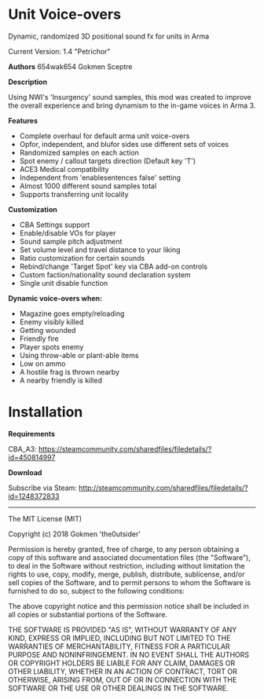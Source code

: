 # Unit Voice-overs
Dynamic, randomized 3D positional sound fx for units in Arma

Current Version: 1.4 "Petrichor"

**Authors**
654wak654
Gokmen
Sceptre

**Description**

Using NWI's 'Insurgency' sound samples, this mod was created to improve the overall experience and bring dynamism to the in-game voices in Arma 3.

**Features**
- Complete overhaul for default arma unit voice-overs
- Opfor, independent, and blufor sides use different sets of voices
- Randomized samples on each action
- Spot enemy / callout targets direction (Default key 'T')
- ACE3 Medical compatibility
- Independent from 'enablesentences false' setting
- Almost 1000 different sound samples total
- Supports transferring unit locality

**Customization**
- CBA Settings support
- Enable/disable VOs for player
- Sound sample pitch adjustment
- Set volume level and travel distance to your liking
- Ratio customization for certain sounds
- Rebind/change 'Target Spot' key via CBA add-on controls
- Custom faction/nationality sound declaration system
- Single unit disable function

**Dynamic voice-overs when:**
- Magazine goes empty/reloading
- Enemy visibly killed
- Getting wounded
- Friendly fire
- Player spots enemy
- Using throw-able or plant-able items
- Low on ammo
- A hostile frag is thrown nearby
- A nearby friendly is killed

# Installation

**Requirements**

CBA_A3: https://steamcommunity.com/sharedfiles/filedetails/?id=450814997

**Download**

Subscribe via Steam: http://steamcommunity.com/sharedfiles/filedetails/?id=1248372833

---

The MIT License (MIT)

Copyright (c) 2018 Gokmen 'the0utsider'

Permission is hereby granted, free of charge, to any person obtaining a copy of this software and associated documentation files (the "Software"), to deal in the Software without restriction, including without limitation the rights to use, copy, modify, merge, publish, distribute, sublicense, and/or sell copies of the Software, and to permit persons to whom the Software is furnished to do so, subject to the following conditions:

The above copyright notice and this permission notice shall be included in all copies or substantial portions of the Software.

THE SOFTWARE IS PROVIDED "AS IS", WITHOUT WARRANTY OF ANY KIND, EXPRESS OR IMPLIED, INCLUDING BUT NOT LIMITED TO THE WARRANTIES OF MERCHANTABILITY, FITNESS FOR A PARTICULAR PURPOSE AND NONINFRINGEMENT. IN NO EVENT SHALL THE AUTHORS OR COPYRIGHT HOLDERS BE LIABLE FOR ANY CLAIM, DAMAGES OR OTHER LIABILITY, WHETHER IN AN ACTION OF CONTRACT, TORT OR OTHERWISE, ARISING FROM, OUT OF OR IN CONNECTION WITH THE SOFTWARE OR THE USE OR OTHER DEALINGS IN THE SOFTWARE.
